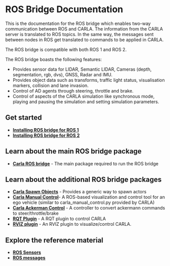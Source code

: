 # ROS Bridge Documentation

This is the documentation for the ROS bridge which enables two-way communication between ROS and CARLA. The information from the CARLA server is translated to ROS topics. In the same way, the messages sent between nodes in ROS get translated to commands to be applied in CARLA.

The ROS bridge is compatible with both ROS 1 and ROS 2.

The ROS bridge boasts the following features:

- Provides sensor data for LIDAR, Semantic LIDAR, Cameras (depth, segmentation, rgb, dvs), GNSS, Radar and IMU.
- Provides object data such as transforms, traffic light status, visualisation markers, collision and lane invasion.
- Control of AD agents through steering, throttle and brake.
- Control of aspects of the CARLA simulation like synchronous mode, playing and pausing the simulation and setting simulation parameters.

## Get started

- [__Installing ROS bridge for ROS 1__](ros_installation_ros1.md)
- [__Installing ROS bridge for ROS 2__](ros_installation_ros2.md)

## Learn about the main ROS bridge package

- [__Carla ROS bridge__](run_ros.md) - The main package required to run the ROS bridge

## Learn about the additional ROS bridge packages

- [__Carla Spawn Objects__](carla_spawn_objects.md) - Provides a generic way to spawn actors
- [__Carla Manual Control__](carla_manual_control.md)- A ROS-based visualization and control tool for an ego vehicle (similar to carla_manual_control.py provided by CARLA)
- [__Carla Ackerman Control__](carla_ackermann_control.md) - A controller to convert ackermann commands to steer/throttle/brake
- [__RQT Plugin__](rqt_plugin.md) - A RQT plugin to control CARLA
- [__RVIZ plugin__](rviz_plugin.md) - An RVIZ plugin to visualize/control CARLA.

## Explore the reference material

- [__ROS Sensors__](ros_sensors.md)
- [__ROS messages__](ros_msgs.md)
